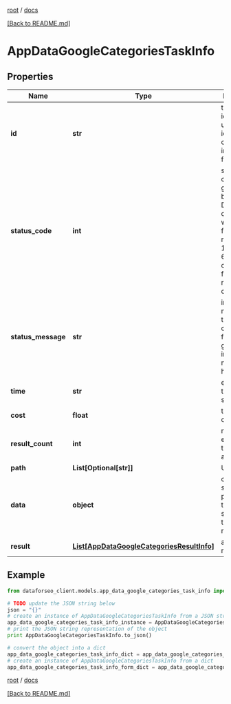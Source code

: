 [root](./../ "root") / [docs](./ "docs")

[[Back to README.md]](./../README.md "[Back to README.md]")

# AppDataGoogleCategoriesTaskInfo

## Properties

Name | Type | Description | Notes
------------ | ------------- | ------------- | -------------
**id** | **str** | task identifier unique task identifier in our system in the UUID format | [optional]
**status_code** | **int** | status code of the task generated by DataForSEO, can be within the following range: 10000-60000 you can find the full list of the response codes here | [optional]
**status_message** | **str** | informational message of the task you can find the full list of general informational messages here | [optional]
**time** | **str** | execution time, seconds | [optional]
**cost** | **float** | total tasks cost, USD | [optional]
**result_count** | **int** | number of elements in the result array | [optional]
**path** | **List[Optional[str]]** | URL path | [optional]
**data** | **object** | contains the same parameters that you specified in the POST request | [optional]
**result** | [**List[AppDataGoogleCategoriesResultInfo]**](AppDataGoogleCategoriesResultInfo.md) | array of results | [optional]

## Example

```python
from dataforseo_client.models.app_data_google_categories_task_info import AppDataGoogleCategoriesTaskInfo

# TODO update the JSON string below
json = "{}"
# create an instance of AppDataGoogleCategoriesTaskInfo from a JSON string
app_data_google_categories_task_info_instance = AppDataGoogleCategoriesTaskInfo.from_json(json)
# print the JSON string representation of the object
print AppDataGoogleCategoriesTaskInfo.to_json()

# convert the object into a dict
app_data_google_categories_task_info_dict = app_data_google_categories_task_info_instance.to_dict()
# create an instance of AppDataGoogleCategoriesTaskInfo from a dict
app_data_google_categories_task_info_form_dict = app_data_google_categories_task_info.from_dict(app_data_google_categories_task_info_dict)
```

  

[root](./../ "root") / [docs](./ "docs")

[[Back to README.md]](./../README.md "[Back to README.md]")